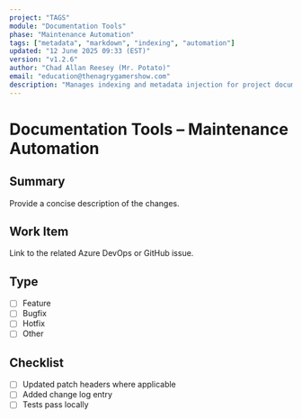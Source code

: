 ```yaml
---
project: "TAGS"
module: "Documentation Tools"
phase: "Maintenance Automation"
tags: ["metadata", "markdown", "indexing", "automation"]
updated: "12 June 2025 09:33 (EST)"
version: "v1.2.6"
author: "Chad Allan Reesey (Mr. Potato)"
email: "education@thenagrygamershow.com"
description: "Manages indexing and metadata injection for project documentation."
---
```


# Documentation Tools – Maintenance Automation
<!--
Project: DevOnboarder
File: TAGS-PR-Template.md
Purpose: Pull request template for standardized submissions
Updated: 03 Jun 2025 22:55 (EST)
Version: v1.0.1
-->

## Summary
Provide a concise description of the changes.

## Work Item
Link to the related Azure DevOps or GitHub issue.

## Type
- [ ] Feature
- [ ] Bugfix
- [ ] Hotfix
- [ ] Other

## Checklist
- [ ] Updated patch headers where applicable
- [ ] Added change log entry
- [ ] Tests pass locally
